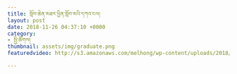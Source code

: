 ```yaml
---
title: སློབ་ཆེན་མཐར་ཕྱིན་སློབ་མའི་དཀའ་ངལ།
layout: post
date: 2018-11-26 04:37:10 +0000
category:
- སྤྱི་ཚོགས།
thumbnail: assets/img/graduate.png
featuredvideo: http://s3.amazonaws.com/melhong/wp-content/uploads/2018/11/16153544/Education-Video.mp4

---
```

